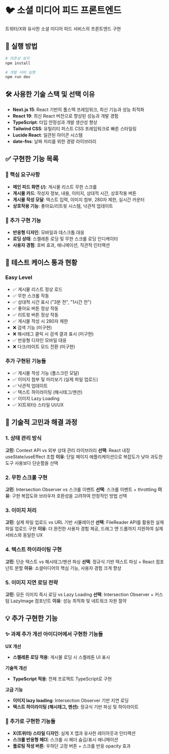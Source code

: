 # 🐦 소셜 미디어 피드 프론트엔드

트위터/X와 유사한 소셜 미디어 피드 서비스의 프론트엔드 구현

## 🚀 실행 방법

```bash
# 의존성 설치
npm install

# 개발 서버 실행
npm run dev

```

## 🛠️ 사용한 기술 스택 및 선택 이유

- **Next.js 15**: React 기반의 풀스택 프레임워크, 최신 기능과 성능 최적화
- **React 19**: 최신 React 버전으로 향상된 성능과 개발 경험
- **TypeScript**: 타입 안정성과 개발 생산성 향상
- **Tailwind CSS**: 유틸리티 퍼스트 CSS 프레임워크로 빠른 스타일링
- **Lucide React**: 일관된 아이콘 시스템
- **date-fns**: 날짜 처리를 위한 경량 라이브러리

## ✅ 구현한 기능 목록

### 🎯 핵심 요구사항

- **메인 피드 화면 (/)**: 게시물 리스트 무한 스크롤
- **게시물 카드**: 작성자 정보, 내용, 이미지, 상대적 시간, 상호작용 버튼
- **게시물 작성 모달**: 텍스트 입력, 이미지 첨부, 280자 제한, 실시간 카운터
- **상호작용 기능**: 좋아요/리트윗 시스템, 낙관적 업데이트

### 📱 추가 구현 기능

- **반응형 디자인**: 모바일과 데스크톱 대응
- **로딩 상태**: 스켈레톤 로딩 및 무한 스크롤 로딩 인디케이터
- **사용자 경험**: 호버 효과, 애니메이션, 직관적 인터랙션

## 🧪 테스트 케이스 통과 현황

### Easy Level

- ✅ 게시물 리스트 정상 로드
- ✅ 무한 스크롤 작동
- ✅ 상대적 시간 표시 ("3분 전", "1시간 전")
- ✅ 좋아요 버튼 정상 작동
- ✅ 리트윗 버튼 정상 작동
- ✅ 게시물 작성 시 280자 제한
- ❌ 검색 기능 (미구현)
- ❌ 해시태그 클릭 시 검색 결과 표시 (미구현)
- ✅ 반응형 디자인 모바일 대응
- ❌ 다크/라이트 모드 전환 (미구현)

### 추가 구현된 기능들

- ✅ 게시물 작성 기능 (풀스크린 모달)
- ✅ 이미지 첨부 및 미리보기 (실제 파일 업로드)
- ✅ 낙관적 업데이트
- ✅ 텍스트 하이라이팅 (해시태그/멘션)
- ✅ 이미지 Lazy Loading
- ✅ X(트위터) 스타일 UI/UX

## 🤔 기술적 고민과 해결 과정

### 1. 상태 관리 방식

**고민**: Context API vs 외부 상태 관리 라이브러리
**선택**: React 내장 useState/useEffect 조합
**이유**: 단일 페이지 애플리케이션으로 복잡도가 낮아 과도한 도구 사용보다 단순함을 선택

### 2. 무한 스크롤 구현

**고민**: Intersection Observer vs 스크롤 이벤트
**선택**: 스크롤 이벤트 + throttling
**이유**: 구현 복잡도와 브라우저 호환성을 고려하여 안정적인 방법 선택

### 3. 이미지 처리

**고민**: 실제 파일 업로드 vs URL 기반 시뮬레이션
**선택**: FileReader API를 활용한 실제 파일 업로드 구현
**이유**: 더 완전한 사용자 경험 제공, 드래그 앤 드롭까지 지원하여 실제 서비스와 동일한 UX

### 4. 텍스트 하이라이팅 구현

**고민**: 단순 텍스트 vs 해시태그/멘션 파싱
**선택**: 정규식 기반 텍스트 파싱 + React 컴포넌트 분할
**이유**: 소셜미디어의 핵심 기능, 사용자 경험 크게 향상

### 5. 이미지 지연 로딩 전략

**고민**: 모든 이미지 즉시 로딩 vs Lazy Loading
**선택**: Intersection Observer + 커스텀 LazyImage 컴포넌트
**이유**: 성능 최적화 및 네트워크 자원 절약

## 💡 추가 구현한 기능

### ✨ 과제 추가 개선 아이디어에서 구현한 기능들

**UX 개선**

- **스켈레톤 로딩 적용**: 게시물 로딩 시 스켈레톤 UI 표시

**기술적 개선**

- **TypeScript 적용**: 전체 프로젝트 TypeScript로 구현

**고급 기능**

- **이미지 lazy loading**: Intersection Observer 기반 지연 로딩
- **텍스트 하이라이팅 (해시태그, 멘션)**: 정규식 기반 파싱 및 하이라이트

### 🎨 추가로 구현한 기능들

- **X(트위터) 스타일 디자인**: 실제 X 앱과 유사한 레이아웃과 인터랙션
- **스크롤 반응형 헤더**: 스크롤 시 헤더 숨김/표시 애니메이션
- **플로팅 작성 버튼**: 우하단 고정 버튼 + 스크롤 반응 opacity 효과
